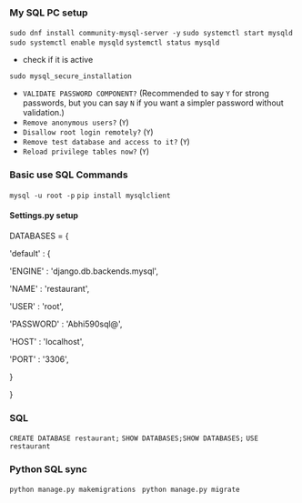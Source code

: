 ### My SQL PC setup
`sudo dnf install community-mysql-server -y`
`sudo systemctl start mysqld`
`sudo systemctl enable mysqld`
`systemctl status mysqld`
- check if it is active

`sudo mysql_secure_installation`
- `VALIDATE PASSWORD COMPONENT?` (Recommended to say `Y` for strong passwords, but you can say `N` if you want a simpler password without validation.)
- `Remove anonymous users?` (`Y`)
- `Disallow root login remotely?` (`Y`)
- `Remove test database and access to it?` (`Y`)
- `Reload privilege tables now?` (`Y`)


### Basic use SQL Commands

`mysql -u root -p`
`pip install mysqlclient`
#### Settings.py setup

DATABASES = {

'default' : {

'ENGINE' : 'django.db.backends.mysql',

'NAME' : 'restaurant',

'USER' : 'root',

'PASSWORD' : 'Abhi590sql@',

'HOST' : 'localhost',

'PORT' : '3306',

}

}


### SQL

`CREATE DATABASE restaurant;`
`SHOW DATABASES;SHOW DATABASES;`
`USE restaurant`


### Python SQL sync

`python manage.py makemigrations`
` python manage.py migrate`



